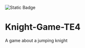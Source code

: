 ![Static Badge](https://img.shields.io/badge/build-release-blue?logo=github&link=https%3A%2F%2Fgithub.com%2FTE4-2023%2FKnight-Game-TE4%2Freleases%2Ftag%2FRelease-v1.0.0)
# Knight-Game-TE4

A game about a jumping knight
